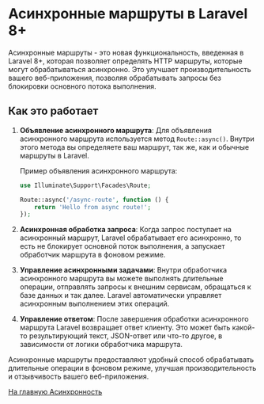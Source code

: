 # Асинхронные маршруты в Laravel 8+

Асинхронные маршруты - это новая функциональность, введенная в Laravel 8+, которая позволяет определять HTTP маршруты, которые могут обрабатываться асинхронно. Это улучшает производительность вашего веб-приложения, позволяя обрабатывать запросы без блокировки основного потока выполнения.

## Как это работает

1. **Объявление асинхронного маршрута**: Для объявления асинхронного маршрута используется метод `Route::async()`. Внутри этого метода вы определяете ваш маршрут, так же, как и обычные маршруты в Laravel.

   Пример объявления асинхронного маршрута:

    ```php
    use Illuminate\Support\Facades\Route;

    Route::async('/async-route', function () {
        return 'Hello from async route!';
    });
    ```

2. **Асинхронная обработка запроса**: Когда запрос поступает на асинхронный маршрут, Laravel обрабатывает его асинхронно, то есть не блокирует основной поток выполнения, а запускает обработчик маршрута в фоновом режиме.

3. **Управление асинхронными задачами**: Внутри обработчика асинхронного маршрута вы можете выполнять длительные операции, отправлять запросы к внешним сервисам, обращаться к базе данных и так далее. Laravel автоматически управляет асинхронным выполнением этих операций.

4. **Управление ответом**: После завершения обработки асинхронного маршрута Laravel возвращает ответ клиенту. Это может быть какой-то результирующий текст, JSON-ответ или что-то другое, в зависимости от логики обработчика маршрута.

Асинхронные маршруты предоставляют удобный способ обрабатывать длительные операции в фоновом режиме, улучшая производительность и отзывчивость вашего веб-приложения.


[На главную Асинхронность](main.md)
